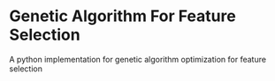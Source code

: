 # Genetic Algorithm For Feature Selection
A python implementation for genetic algorithm optimization for feature selection
